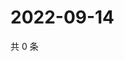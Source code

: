 # 2022-09-14

共 0 条

<!-- BEGIN WEIBO -->
<!-- 最后更新时间 Wed Sep 14 2022 15:23:21 GMT+0800 (China Standard Time) -->

<!-- END WEIBO -->
